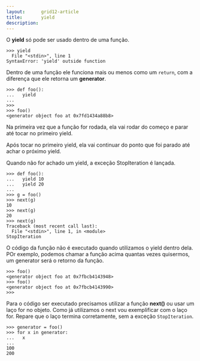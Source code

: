 ```yaml
---
layout:      grid12-article
title:       yield
description: 
---
```



O __yield__ só pode ser usado dentro de uma função.

    >>> yield
      File "<stdin>", line 1
    SyntaxError: 'yield' outside function

Dentro de uma função ele funciona mais ou menos como um `return`, com a diferença que ele retorna um __generator__.

    >>> def foo():
    ...   yield
    ... 
    >>> 
    >>> foo()
    <generator object foo at 0x7fd1434a88b8>

Na primeira vez que a função for rodada, ela vai rodar do começo e parar até tocar no primeiro yield. 

Após tocar no primeiro yield, ela vai continuar do ponto que foi parado até achar o próximo yield. 

Quando não for achado um yield, a exceção StopIteration é lançada.

    >>> def foo():
    ...   yield 10
    ...   yield 20
    ... 
    >>> g = foo()
    >>> next(g)
    10
    >>> next(g)
    20
    >>> next(g)
    Traceback (most recent call last):
      File "<stdin>", line 1, in <module>
    StopIteration

O código da função não é executado quando utilizamos o yield dentro dela. POr exemplo, podemos chamar a função acima 
quantas vezes quisermos, um generator será o retorno da função.

    >>> foo()
    <generator object foo at 0x7fbcb4143948>
    >>> foo()
    <generator object foo at 0x7fbcb4143990>
    >>> 

Para o código ser executado precisamos utilizar a função __next()__ ou usar um laço for no objeto. Como já utilizamos o
next vou exemplificar com o laço for. Repare que o laço termina corretamente, sem a exceção `StopIteration`.

    >>> generator = foo()
    >>> for x in generator:
    ...   x
    ... 
    100
    200

    